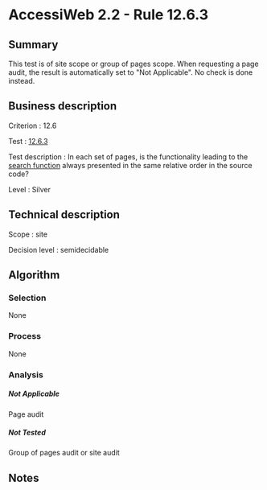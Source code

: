 # AccessiWeb 2.2 - Rule 12.6.3

## Summary

This test is of site scope or group of pages scope. When requesting a page audit, the result is automatically set to "Not Applicable". No check is done instead.

## Business description

Criterion : 12.6

Test :
[12.6.3](http://www.accessiweb.org/index.php/accessiweb-22-english-version.html#test-12-6-3)

Test description : In each set of pages, is the functionality leading to
the [search
function](http://www.accessiweb.org/index.php/glossary-76.html#mMoteurRecherche)
always presented in the same relative order in the source code?

Level : Silver

## Technical description

Scope : site

Decision level :
semidecidable

## Algorithm

### Selection

None

### Process

None

### Analysis

##### Not Applicable

Page audit 

##### Not Tested

Group of pages audit or site audit

## Notes


